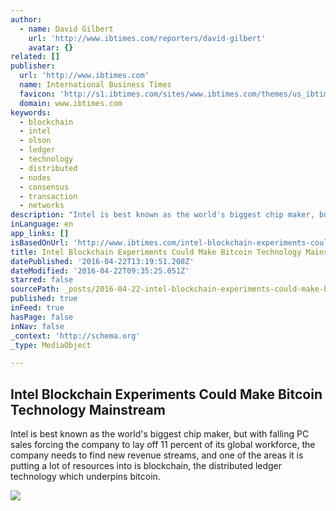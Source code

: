 ```yaml
---
author:
  - name: David Gilbert
    url: 'http://www.ibtimes.com/reporters/david-gilbert'
    avatar: {}
related: []
publisher:
  url: 'http://www.ibtimes.com'
  name: International Business Times
  favicon: 'http://s1.ibtimes.com/sites/www.ibtimes.com/themes/us_ibtimes/favicon.ico'
  domain: www.ibtimes.com
keywords:
  - blockchain
  - intel
  - olson
  - ledger
  - technology
  - distributed
  - nodes
  - consensus
  - transaction
  - networks
description: "Intel is best known as the world's biggest chip maker, but with falling PC sales forcing the company to lay off 11 percent of its global workforce, the company needs to find new revenue streams, and one of the areas it is putting a lot of resources into is blockchain, the distributed ledger technology which underpins bitcoin."
inLanguage: en
app_links: []
isBasedOnUrl: 'http://www.ibtimes.com/intel-blockchain-experiments-could-make-bitcoin-technology-mainstream-2357910'
title: Intel Blockchain Experiments Could Make Bitcoin Technology Mainstream
datePublished: '2016-04-22T13:19:51.208Z'
dateModified: '2016-04-22T09:35:25.051Z'
starred: false
sourcePath: _posts/2016-04-22-intel-blockchain-experiments-could-make-bitcoin-technology-m.md
published: true
inFeed: true
hasPage: false
inNav: false
_context: 'http://schema.org'
_type: MediaObject

---
```

<article style=""><h1>Intel Blockchain Experiments Could Make Bitcoin Technology Mainstream</h1><p>Intel is best known as the world's biggest chip maker, but with falling PC sales forcing the company to lay off 11 percent of its global workforce, the company needs to find new revenue streams, and one of the areas it is putting a lot of resources into is blockchain, the distributed ledger technology which underpins bitcoin.</p><img src="http://s1.ibtimes.com/sites/www.ibtimes.com/files/styles/lg/public/2016/02/09/image-463023679.jpg" /></article>